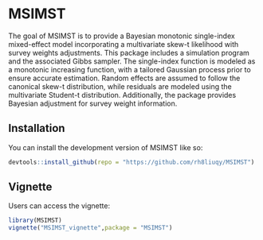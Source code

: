 
# MSIMST

<!-- badges: start -->
<!-- badges: end -->

The goal of MSIMST is to provide a Bayesian monotonic single-index mixed-effect model incorporating a multivariate skew-t likelihood with survey weights adjustments. This package includes a simulation program and the associated Gibbs sampler. The single-index function is modeled as a monotonic increasing function, with a tailored Gaussian process prior to ensure accurate estimation. Random effects are assumed to follow the canonical skew-t distribution, while residuals are modeled using the multivariate Student-t distribution. Additionally, the package provides Bayesian adjustment for survey weight information.

## Installation

You can install the development version of MSIMST like so:

``` r
devtools::install_github(repo = "https://github.com/rh8liuqy/MSIMST")
```

## Vignette

Users can access the vignette:

``` r
library(MSIMST)
vignette("MSIMST_vignette",package = "MSIMST")
```

